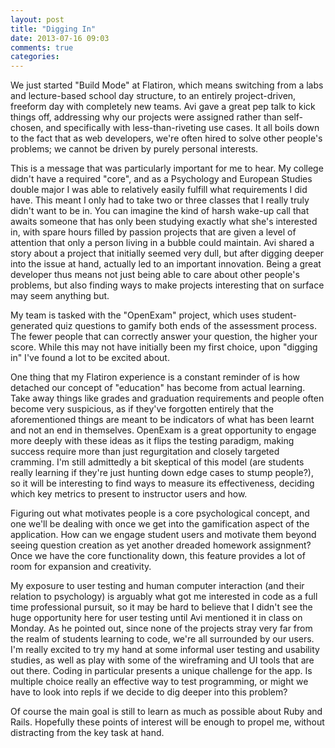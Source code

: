 ```yaml
---
layout: post
title: "Digging In"
date: 2013-07-16 09:03
comments: true
categories: 
---
```


We just started "Build Mode" at Flatiron, which means switching from a labs and lecture-based school day structure, to an entirely project-driven, freeform day with completely new teams. Avi gave a great pep talk to kick things off, addressing why our projects were assigned rather than self-chosen, and specifically with less-than-riveting use cases. It all boils down to the fact that as web developers, we're often hired to solve other people's problems; we cannot be driven by purely personal interests. 

This is a message that was particularly important for me to hear. My college didn't have a required "core", and as a Psychology and European Studies double major I was able to relatively easily fulfill what requirements I did have. This meant I only had to take two or three classes that I really truly didn't want to be in. You can imagine the kind of harsh wake-up call that awaits someone that has only been studying exactly what she's interested in, with spare hours filled by passion projects that are given a level of attention that only a person living in a bubble could maintain. Avi shared a story about a project that initially seemed very dull, but after digging deeper into the issue at hand, actually led to an important innovation. Being a great developer thus means not just being able to care about other people's problems, but also finding ways to make projects interesting that on surface may seem anything but.

My team is tasked with the "OpenExam" project, which uses student-generated quiz questions to gamify both ends of the assessment process. The fewer people that can correctly answer your question, the higher your score. While this may not have initially been my first choice, upon "digging in" I've found a lot to be excited about.

One thing that my Flatiron experience is a constant reminder of is how detached our concept of "education" has become from actual learning. Take away things like grades and graduation requirements and people often become very suspicious, as if they've forgotten entirely that the aforementioned things are meant to be indicators of what has been learnt and not an end in themselves. OpenExam is a great opportunity to engage more deeply with these ideas as it flips the testing paradigm, making success require more than just regurgitation and closely targeted cramming. I'm still admittedly a bit skeptical of this model (are students really learning if they're just hunting down edge cases to stump people?), so it will be interesting to find ways to measure its effectiveness, deciding which key metrics to present to instructor users and how. 

Figuring out what motivates people is a core psychological concept, and one we'll be dealing with once we get into the gamification aspect of the application. How can we engage student users and motivate them beyond seeing question creation as yet another dreaded homework assignment? Once we have the core functionality down, this feature provides a lot of room for expansion and creativity. 

My exposure to user testing and human computer interaction (and their relation to psychology) is arguably what got me interested in code as a full time professional pursuit, so it may be hard to believe that I didn't see the huge opportunity here for user testing until Avi mentioned it in class on Monday. As he pointed out, since none of the projects stray very far from the realm of students learning to code, we're all surrounded by our users. I'm really excited to try my hand at some informal user testing and usability studies, as well as play with some of the wireframing and UI tools that are out there. Coding in particular presents a unique challenge for the app. Is multiple choice really an effective way to test programming, or might we have to look into repls if we decide to dig deeper into this problem?

Of course the main goal is still to learn as much as possible about Ruby and Rails. Hopefully these points of interest will be enough to propel me, without distracting from the key task at hand.